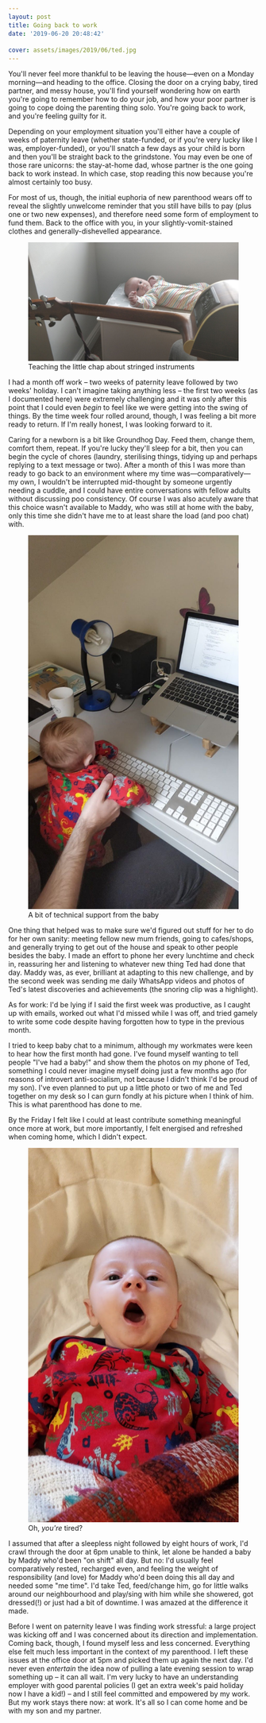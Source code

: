 ```yaml
---
layout: post
title: Going back to work
date: '2019-06-20 20:48:42'

cover: assets/images/2019/06/ted.jpg
---
```


You'll never feel more thankful to be leaving the house—even on a Monday morning—and heading to the office. Closing the door on a crying baby, tired partner, and messy house, you'll find yourself wondering how on earth you're going to remember how to do your job, and how your poor partner is going to cope doing the parenting thing solo. You're going back to work, and you're feeling guilty for it.

Depending on your employment situation you'll either have a couple of weeks of paternity leave (whether state-funded, or if you're very lucky like I was, employer-funded), or you'll snatch a few days as your child is born and then you'll be straight back to the grindstone. You may even be one of those rare unicorns: the stay-at-home dad, whose partner is the one going back to work instead. In which case, stop reading this now because you're almost certainly too busy.

For most of us, though, the initial euphoria of new parenthood wears off to reveal the slightly unwelcome reminder that you still have bills to pay (plus one or two new expenses), and therefore need some form of employment to fund them. Back to the office with you, in your slightly-vomit-stained clothes and generally-dishevelled appearance.

<figure class="kg-card kg-image-card kg-card-hascaption"><img src="/assets/images/2019/06/guitar.jpg" class="kg-image" alt loading="lazy"><figcaption>Teaching the little chap about stringed instruments</figcaption></figure>

I had a month off work – two weeks of paternity leave followed by two weeks' holiday. I can't imagine taking anything less – the first two weeks (as I documented here) were extremely challenging and it was only after this point that I could even _begin_ to feel like we were getting into the swing of things. By the time week four rolled around, though, I was feeling a bit more ready to return. If I'm really honest, I was looking forward to it.

Caring for a newborn is a bit like Groundhog Day. Feed them, change them, comfort them, repeat. If you're lucky they'll sleep for a bit, then you can begin the cycle of chores (laundry, sterilising things, tidying up and perhaps replying to a text message or two). After a month of this I was more than ready to go back to an environment where my time was—comparatively—my own, I wouldn't be interrupted mid-thought by someone urgently needing a cuddle, and I could have entire conversations with fellow adults without discussing poo consistency. Of course I was also acutely aware that this choice wasn't available to Maddy, who was still at home with the baby, only this time she didn't have me to at least share the load (and poo chat) with.

<figure class="kg-card kg-image-card kg-card-hascaption"><img src="/assets/images/2019/06/working-1.jpg" class="kg-image" alt loading="lazy"><figcaption>A bit of technical support from the baby</figcaption></figure>

One thing that helped was to make sure we'd figured out stuff for her to do for her own sanity: meeting fellow new mum friends, going to cafes/shops, and generally trying to get out of the house and speak to other people besides the baby. I made an effort to phone her every lunchtime and check in, reassuring her and listening to whatever new thing Ted had done that day. Maddy was, as ever, brilliant at adapting to this new challenge, and by the second week was sending me daily WhatsApp videos and photos of Ted's latest discoveries and achievements (the snoring clip was a highlight).

As for work: I'd be lying if I said the first week was productive, as I caught up with emails, worked out what I'd missed while I was off, and tried gamely to write some code despite having forgotten how to type in the previous month.

I tried to keep baby chat to a minimum, although my workmates were keen to hear how the first month had gone. I've found myself wanting to tell people "I've had a baby!" and show them the photos on my phone of Ted, something I could never imagine myself doing just a few months ago (for reasons of introvert anti-socialism, not because I didn't think I'd be proud of my son). I've even planned to put up a little photo or two of me and Ted together on my desk so I can gurn fondly at his picture when I think of him. This is what parenthood has done to me.

By the Friday I felt like I could at least contribute something meaningful once more at work, but more importantly, I felt energised and refreshed when coming home, which I didn't expect.

<figure class="kg-card kg-image-card kg-card-hascaption"><img src="/assets/images/2019/06/yawn.jpg" class="kg-image" alt loading="lazy"><figcaption>Oh, <em>you're</em> tired?</figcaption></figure>

I assumed that after a sleepless night followed by eight hours of work, I'd crawl through the door at 6pm unable to think, let alone be handed a baby by Maddy who'd been "on shift" all day. But no: I'd usually feel comparatively rested, recharged even, and feeling the weight of responsibility (and love) for Maddy who'd been doing this all day and needed some "me time". I'd take Ted, feed/change him, go for little walks around our neighbourhood and play/sing with him while she showered, got dressed(!) or just had a bit of downtime. I was amazed at the difference it made.

Before I went on paternity leave I was finding work stressful: a large project was kicking off and I was concerned about its direction and implementation. Coming back, though, I found myself less and less concerned. Everything else felt much less important in the context of my parenthood. I left these issues at the office door at 5pm and picked them up again the next day. I'd never even _entertain_ the idea now of pulling a late evening session to wrap something up – it can all wait. I'm very lucky to have an understanding employer with good parental policies (I get an extra week's paid holiday now I have a kid!) – and I still feel committed and empowered by my work. But my work stays there now: at work. It's all so I can come home and be with my son and my partner.

